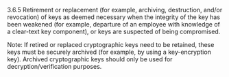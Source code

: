 3.6.5 Retirement or replacement (for 
example, archiving, destruction, and/or 
revocation) of keys as deemed necessary 
when the integrity of the key has been 
weakened (for example, departure of an 
employee with knowledge of a clear-text 
key component), or keys are suspected of 
being compromised. 

Note: If retired or replaced cryptographic 
keys need to be retained, these keys must 
be securely archived (for example, by using 
a key-encryption key). Archived 
cryptographic keys should only be used for 
decryption/verification purposes. 


